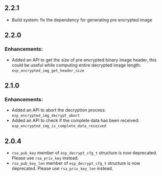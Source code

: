 ## 2.2.1

- Build system: fix the dependency for generating pre encrypted image

## 2.2.0

### Enhancements:
- Added an API to get the size of pre encrypted binary image header, this could be useful while computing entire decrypted image length: `esp_encrypted_img_get_header_size`

## 2.1.0

### Enhancements:
- Added an API to abort the decryption process: `esp_encrypted_img_decrypt_abort`
- Added an API to check if the complete data has been received: `esp_encrypted_img_is_complete_data_received`

## 2.0.4

- `rsa_pub_key` member of `esp_decrypt_cfg_t` structure is now deprecated. Please use `rsa_priv_key` instead. 
- `rsa_pub_key_len` member of `esp_decrypt_cfg_t` structure is now deprecated. Please use `rsa_priv_key_len` instead. 
